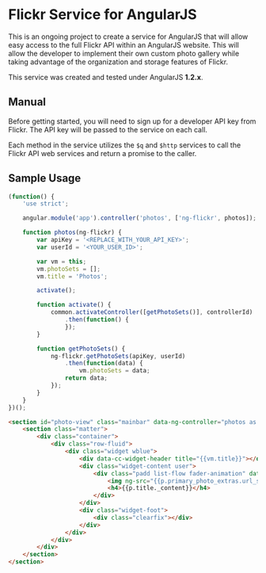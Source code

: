 Flickr Service for AngularJS
============================

This is an ongoing project to create a service for AngularJS that
will allow easy access to the full Flickr API within an AngularJS
website.  This will allow the developer to implement their own custom
photo gallery while taking advantage of the organization and storage
features of Flickr.

This service was created and tested under AngularJS **1.2.x**.

Manual
------
Before getting started, you will need to sign up for a developer API key
from Flickr.  The API key will be passed to the service on each call.

Each method in the service utilizes the `$q` and `$http` services to call
the Flickr API web services and return a promise to the caller.

Sample Usage
------------

```JavaScript
(function() {
    'use strict';

    angular.module('app').controller('photos', ['ng-flickr', photos]);

    function photos(ng-flickr) {
        var apiKey = '<REPLACE_WITH_YOUR_API_KEY>';
        var userId = '<YOUR_USER_ID>';

        var vm = this;
        vm.photoSets = [];
        vm.title = 'Photos';

        activate();

        function activate() {
            common.activateController([getPhotoSets()], controllerId)
                .then(function() {
                });
        }

        function getPhotoSets() {
            ng-flickr.getPhotoSets(apiKey, userId)
                .then(function(data) {
                    vm.photoSets = data;
                return data;
            });
        }
    }
})();

```

```HTML
<section id="photo-view" class="mainbar" data-ng-controller="photos as vm">
    <section class="matter">
        <div class="container">
            <div class="row-fluid">
                <div class="widget wblue">
                    <div data-cc-widget-header title="{{vm.title}}"></div>
                    <div class="widget-content user">
                        <div class="padd list-flow fader-animation" data-ng-repeat="p in vm.photoSets">
                            <img ng-src="{{p.primary_photo_extras.url_s}}"></img>
                            <h4>{{p.title._content}}</h4>
                        </div>
                    </div>
                    <div class="widget-foot">
                        <div class="clearfix"></div>
                    </div>
                </div>
            </div>
        </div>
    </section>
</section>

```
